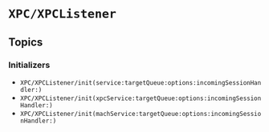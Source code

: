 # ``XPC/XPCListener``

## Topics

### Initializers
- ``XPC/XPCListener/init(service:targetQueue:options:incomingSessionHandler:)``
- ``XPC/XPCListener/init(xpcService:targetQueue:options:incomingSessionHandler:)``
- ``XPC/XPCListener/init(machService:targetQueue:options:incomingSessionHandler:)``